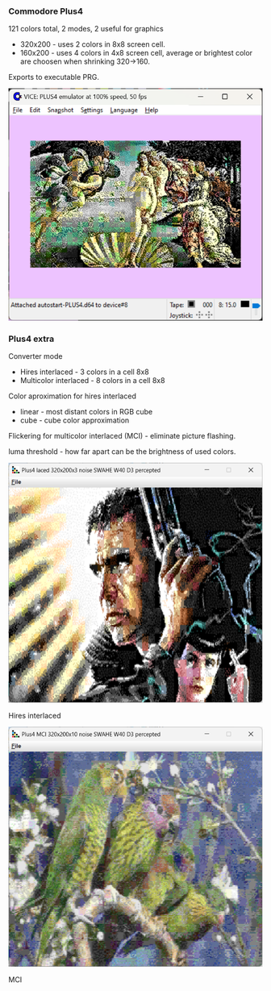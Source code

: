 ### Commodore Plus4

121 colors total, 2 modes, 2 useful for graphics

* 320x200 - uses 2 colors in 8x8 screen cell.
* 160x200 - uses 4 colors in 4x8 screen cell, average or brightest color are choosen when shrinking 320->160.

Exports to executable PRG.

![Hires](venusPlus4.png)

### Plus4 extra

Converter mode

* Hires interlaced - 3 colors in a cell 8x8
* Multicolor interlaced - 8 colors in a cell 8x8

Color aproximation for hires interlaced

* linear - most distant colors in RGB cube
* cube - cube color approximation

Flickering for multicolor interlaced (MCI) - eliminate picture flashing.

luma threshold - how far apart can be the brightness of used colors.

![Plus4Extra](Plus4Extra.png)

Hires interlaced

![Plus4ExtraMCI](Plus4ExtraMCI.png)

MCI
